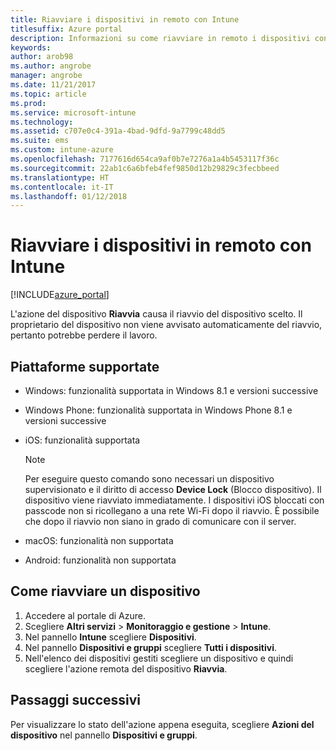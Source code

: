 ```yaml
---
title: Riavviare i dispositivi in remoto con Intune
titlesuffix: Azure portal
description: Informazioni su come riavviare in remoto i dispositivi con l'azione di riavvio del dispositivo."
keywords: 
author: arob98
ms.author: angrobe
manager: angrobe
ms.date: 11/21/2017
ms.topic: article
ms.prod: 
ms.service: microsoft-intune
ms.technology: 
ms.assetid: c707e0c4-391a-4bad-9dfd-9a7799c48dd5
ms.suite: ems
ms.custom: intune-azure
ms.openlocfilehash: 7177616d654ca9af0b7e7276a1a4b5453117f36c
ms.sourcegitcommit: 22ab1c6a6bfeb4fef9850d12b29829c3fecbbeed
ms.translationtype: HT
ms.contentlocale: it-IT
ms.lasthandoff: 01/12/2018
---
```

# <a name="remotely-restart-devices-with-intune"></a>Riavviare i dispositivi in remoto con Intune


[!INCLUDE[azure_portal](./includes/azure_portal.md)]

L'azione del dispositivo **Riavvia** causa il riavvio del dispositivo scelto. Il proprietario del dispositivo non viene avvisato automaticamente del riavvio, pertanto potrebbe perdere il lavoro.

## <a name="supported-platforms"></a>Piattaforme supportate

- Windows: funzionalità supportata in Windows 8.1 e versioni successive
- Windows Phone: funzionalità supportata in Windows Phone 8.1 e versioni successive
- iOS: funzionalità supportata

    > [!Note]  
    > Per eseguire questo comando sono necessari un dispositivo supervisionato e il diritto di accesso **Device Lock** (Blocco dispositivo). Il dispositivo viene riavviato immediatamente. I dispositivi iOS bloccati con passcode non si ricollegano a una rete Wi-Fi dopo il riavvio. È possibile che dopo il riavvio non siano in grado di comunicare con il server.
- macOS: funzionalità non supportata
- Android: funzionalità non supportata

## <a name="how-to-restart-a-device"></a>Come riavviare un dispositivo

1. Accedere al portale di Azure.
2. Scegliere **Altri servizi** > **Monitoraggio e gestione** > **Intune**.
3. Nel pannello **Intune** scegliere **Dispositivi**.
4. Nel pannello **Dispositivi e gruppi** scegliere **Tutti i dispositivi**.
5. Nell'elenco dei dispositivi gestiti scegliere un dispositivo e quindi scegliere l'azione remota del dispositivo **Riavvia**.

## <a name="next-steps"></a>Passaggi successivi

Per visualizzare lo stato dell'azione appena eseguita, scegliere **Azioni del dispositivo** nel pannello **Dispositivi e gruppi**.
